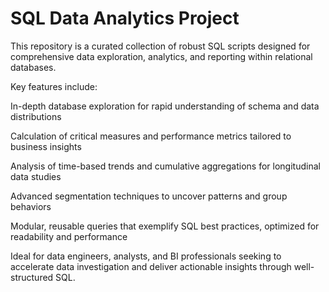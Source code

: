 # SQL Data Analytics Project

This repository is a curated collection of robust SQL scripts designed for comprehensive data exploration, analytics, and reporting within relational databases.

Key features include:

In-depth database exploration for rapid understanding of schema and data distributions

Calculation of critical measures and performance metrics tailored to business insights

Analysis of time-based trends and cumulative aggregations for longitudinal data studies

Advanced segmentation techniques to uncover patterns and group behaviors

Modular, reusable queries that exemplify SQL best practices, optimized for readability and performance

Ideal for data engineers, analysts, and BI professionals seeking to accelerate data investigation and deliver actionable insights through well-structured SQL.
